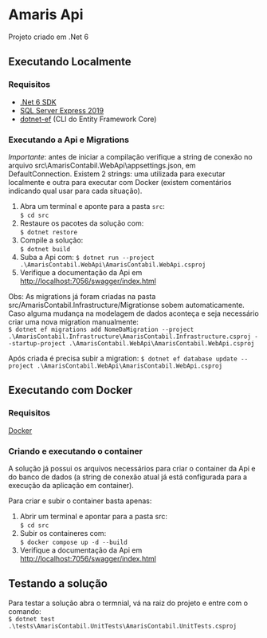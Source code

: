 # Amaris Api

Projeto criado em .Net 6

## Executando Localmente

### Requisitos

- [.Net 6 SDK](https://dotnet.microsoft.com/en-us/download/dotnet/6.0)  
- [SQL Server Express 2019](https://www.microsoft.com/pt-br/sql-server/sql-server-downloads)
- [dotnet-ef](https://www.nuget.org/packages/dotnet-ef/) (CLI do Entity Framework Core)

### Executando a Api e Migrations

*Importante*: antes de iniciar a compilação verifique a string de conexão no arquivo src\AmarisContabil.WebApi\appsettings.json, em DefaultConnection. Existem 2 strings: uma utilizada para executar localmente e outra para executar com Docker (existem comentários indicando qual usar para cada situação).  

1) Abra um terminal e aponte para a pasta `src`:  
`$ cd src`  
2) Restaure os pacotes da solução com:  
`$ dotnet restore`  
3) Compile a solução:  
`$ dotnet build`  
4) Suba a Api com:
`$ dotnet run --project .\AmarisContabil.WebApi\AmarisContabil.WebApi.csproj`  
5) Verifique a documentação da Api em <http://localhost:7056/swagger/index.html>  

Obs: As migrations já foram criadas na pasta src/AmarisContabil.Infrastructure/Migrationse sobem automaticamente. Caso alguma mudança na modelagem de dados aconteça e seja necessário criar uma nova migration manualmente:  
`$ dotnet ef migrations add NomeDaMigration --project .\AmarisContabil.Infrastructure\AmarisContabil.Infrastructure.csproj --startup-project .\AmarisContabil.WebApi\AmarisContabil.WebApi.csproj`  

Após criada é precisa subir a migration:
`$ dotnet ef database update --project .\AmarisContabil.WebApi\AmarisContabil.WebApi.csproj`

## Executando com Docker

### Requisitos

[Docker](https://docs.docker.com/desktop/install/windows-install/)

### Criando e executando o container

A solução já possui os arquivos necessários para criar o container da Api e do banco de dados (a string de conexão atual já está configurada para a execução da aplicação em container).  

Para criar e subir o container basta apenas:  

1) Abrir um terminal e apontar para a pasta src:  
`$ cd src`
2) Subir os containeres com:  
`$ docker compose up -d --build`
3) Verifique a documentação da Api em <http://localhost:7056/swagger/index.html>

## Testando a solução

Para testar a solução abra o termnial, vá na raiz do projeto e entre com o comando:  
`$ dotnet test .\tests\AmarisContabil.UnitTests\AmarisContabil.UnitTests.csproj`
